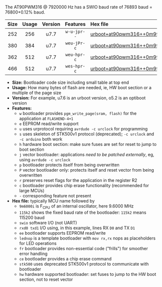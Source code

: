 The AT90PWM316 @ 7920000 Hz has a SWIO baud rate of 76893 baud = 76800+0.12% baud.

|Size|Usage|Version|Features|Hex file|
|:-:|:-:|:-:|:-:|:--|
|252|256|u7.7|`w-u-jpr--`|[urboot+at90pwm316++0m9900i++++9k6_swio_rxd4_txd3.hex](https://raw.githubusercontent.com/stefanrueger/urboot.hex/main/mcus/at90pwm316/internal_oscillator/fint++0m9900_Hz/br++++9k6_bps/urboot+at90pwm316++0m9900i++++9k6_swio_rxd4_txd3.hex)|
|380|384|u7.7|`weu-jPr-c`|[urboot+at90pwm316++0m9900i++++9k6_swio_rxd4_txd3_ee_lednop_fr_ce.hex](https://raw.githubusercontent.com/stefanrueger/urboot.hex/main/mcus/at90pwm316/internal_oscillator/fint++0m9900_Hz/br++++9k6_bps/urboot+at90pwm316++0m9900i++++9k6_swio_rxd4_txd3_ee_lednop_fr_ce.hex)|
|362|512|u7.7|`weu-hpr-c`|[urboot+at90pwm316++0m9900i++++9k6_swio_rxd4_txd3_ee_lednop_fr_ce_hw.hex](https://raw.githubusercontent.com/stefanrueger/urboot.hex/main/mcus/at90pwm316/internal_oscillator/fint++0m9900_Hz/br++++9k6_bps/urboot+at90pwm316++0m9900i++++9k6_swio_rxd4_txd3_ee_lednop_fr_ce_hw.hex)|
|466|512|u7.7|`wes-hpr-c`|[urboot+at90pwm316++0m9900i++++9k6_swio_rxd4_txd3_ee_lednop_fr_ce_stk500_hw.hex](https://raw.githubusercontent.com/stefanrueger/urboot.hex/main/mcus/at90pwm316/internal_oscillator/fint++0m9900_Hz/br++++9k6_bps/urboot+at90pwm316++0m9900i++++9k6_swio_rxd4_txd3_ee_lednop_fr_ce_stk500_hw.hex)|

- **Size:** Bootloader code size including small table at top end
- **Usage:** How many bytes of flash are needed, ie, HW boot section or a multiple of the page size
- **Version:** For example, u7.6 is an urboot version, o5.2 is an optiboot version
- **Features:**
  + `w` bootloader provides `pgm_write_page(sram, flash)` for the application at `FLASHEND-4+1`
  + `e` EEPROM read/write support
  + `u` uses urprotocol requiring `avrdude -c urclock` for programming
  + `s` uses skeleton of STK500v1 protocol (deprecated); `-c urclock` and `-c arduino` both work
  + `h` hardware boot section: make sure fuses are set for reset to jump to boot section
  + `j` vector bootloader: applications *need to be patched externally*, eg, using `avrdude -c urclock`
  + `p` bootloader protects itself from being overwritten
  + `P` vector bootloader only: protects itself and reset vector from being overwritten
  + `r` preserves reset flags for the application in the register R2
  + `c` bootloader provides chip erase functionality (recommended for large MCUs)
  + `-` corresponding feature not present
- **Hex file:** typically MCU name followed by
  + `9m6000i` is F<sub>CPU</sub> of an internal oscillator, here 9.6000 MHz
  + `115k2` shows the fixed baud rate of the bootloader: `115k2` means 115200 baud
  + `swio` software I/O (not UART)
  + `rxd0 txd1` I/O using, in this example, lines RX `D0` and TX `D1`
  + `ee` bootloader supports EEPROM read/write
  + `lednop` is a template bootloader with `mov rx,rx` nops as placeholders for LED operations
  + `fr` bootloader provides non-essential code ("frills") for smoother error handling
  + `ce` bootloader provides a chip erase command
  + `stk500` uses deprecated STK500v1 protocol to communicate with bootloader
  + `hw` hardware supported bootloader: set fuses to jump to the HW boot section, not to reset vector
